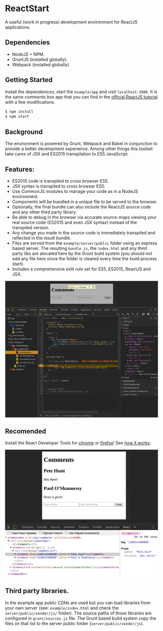 # ReactStart
A useful (work in progress) development environment for ReactJS applications.

## Dependencies

* NodeJS + NPM.
* GruntJS (installed globally).
* Webpack (installed globally).

## Getting Started

Install the dependenices, start the `example/app` and visit `localhost:3000`. It is the same _comments box_ app that you can find in the [official ReactJS tutorial](https://facebook.github.io/react/docs/tutorial.html) with a few modifications.

```sh
$ npm install
$ npm start
```

## Background

The environment is powered by Grunt, Webpack and Babel in conjunction to provide a better development experience. Among other things this toolset take cares of JSX and ES2015 transpilation to ES5 JavaScript.

## Features:

* ES2015 code is transpiled to cross browser ES5.
* JSX syntax is transpiled to cross browser ES5.
* Use CommonJS modules to manage your code as in a NodeJS environment.
* Components will be bundled in a unique file to be served to the browser.
* Optionally, the final bundle can also include the ReactJS source code and any
other third party library.
* Be able to debug in the browser via accurate source-maps viewing your real source code (ES2015 and even JSX syntax) instead of the transpiled version.
* Any change you made in the source code is immediately transpiled and reflected in the result bundle.
* Files are served from the `example/server/public` folder using an express based server. The resulting `bundle.js`, the `index.html` and any third party libs are alocated here by the Grunt build system (you should not add any file here since the folder is cleared every time the build process start).
* Includes a comprehensive eslit rule set for ES5, ES2015, ReactJS and JSX.

![In browser debug with source-maps](example/assets/debug.png)

## Recomended
Install the React Developer Tools for [chrome](https://chrome.google.com/webstore/detail/react-developer-tools/fmkadmapgofadopljbjfkapdkoienihi) or [firefox](https://addons.mozilla.org/en-US/firefox/addon/react-devtools/)! See [how it works](https://github.com/facebook/react-devtools).

![react developer tools](example/assets/react-devtools.png)

## Third party libraries.
In the example app public CDNs are used but you can load libraries from your own server (see: `example/index.html` and check the `server/public/vendor/js/` folder). The source paths of those libraries are configured in `grunt/sources.js` file. The Grunt based build system copy the files on that list to the server public folder (`server/public/vendor/js`).


